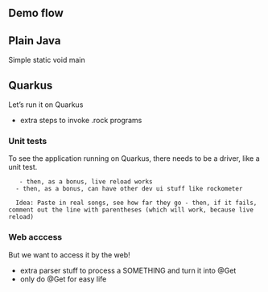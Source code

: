 ## Demo flow

## Plain Java

Simple static void main

## Quarkus

Let’s run it on Quarkus

- extra steps to invoke .rock programs

### Unit tests

To see the application running on Quarkus, there needs to be a driver, like a unit test.

       - then, as a bonus, live reload works
      - then, as a bonus, can have other dev ui stuff like rockometer

      Idea: Paste in real songs, see how far they go - then, if it fails, comment out the line with parentheses (which will work, because live reload)

### Web acccess

But we want to access it by the web!

- extra parser stuff to process a SOMETHING and turn it into @Get
- only do @Get for easy life
